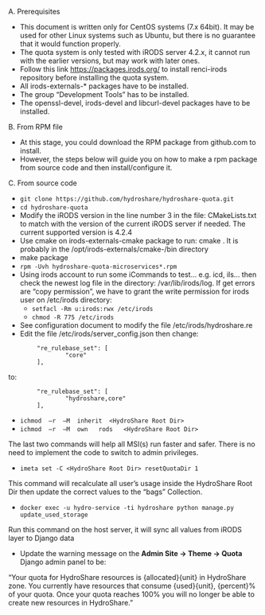 A. Prerequisites

* This document is written only for CentOS systems (7.x 64bit). It may be used for other Linux systems such as Ubuntu, but there is no guarantee that it would function properly.
* The quota system is only tested with iRODS server 4.2.x, it cannot run with the earlier versions,  but may work with later ones.
* Follow this link https://packages.irods.org/ to install renci-irods repository before installing the quota system.
* All irods-externals-* packages have to be installed.
* The group “Development Tools” has to be installed.
* The openssl-devel, irods-devel and libcurl-devel packages have to be installed.

B. From RPM file

* At this stage, you could download the RPM package from github.com to install.
* However, the steps below will guide you on how to make a rpm package from source code and then install/configure it.

C. From source code

* `git clone https://github.com/hydroshare/hydroshare-quota.git`
* `cd hydroshare-quota`
* Modify the iRODS version in the line number 3 in the file: CMakeLists.txt to match with the version of the current iRODS server if needed. The current supported version is 4.2.4
* Use cmake on irods-externals-cmake package to run: cmake . 
  It is probably in the /opt/irods-externals/cmake-<version>/bin directory
* make package
* `rpm -Uvh hydroshare-quota-microservices*.rpm`
* Using irods account to run some iCommands to test… e.g. icd, ils… then check the newest log file in the directory: /var/lib/irods/log. 
  If get errors are “copy permission”, we have to grant the write permission for irods user on /etc/irods directory:
    - `setfacl -Rm u:irods:rwx /etc/irods`
    - `chmod -R 775 /etc/irods`
* See configuration document to modify the file /etc/irods/hydroshare.re
* Edit the file /etc/irods/server_config.json then change:
```
        "re_rulebase_set": [
                "core"
        ],
```
to:
```
        "re_rulebase_set": [
                "hydroshare,core"
        ],
```
* `ichmod  –r  –M  inherit  <HydroShare Root Dir>`
* `ichmod  –r  –M  own   rods   <HydroShare Root Dir>`

The last two commands will help all MSI(s) run faster and safer. There is no need to implement the code to switch to admin privileges.

* `imeta set -C <HydroShare Root Dir> resetQuotaDir 1`

This command will recalculate all user’s usage inside the HydroShare Root Dir then update the correct values to the “bags” Collection.

* `docker exec -u hydro-service -ti hydroshare python manage.py update_used_storage`

Run this command on the host server, it will sync all values from iRODS layer to Django data

* Update the warning message on the **Admin Site -> Theme -> Quota** Django admin panel to be: 

“Your quota for HydroShare resources is {allocated}{unit} in HydroShare zone. You currently have resources that consume {used}{unit}, {percent}% of your quota. Once your quota reaches 100% you will no longer be able to create new resources in HydroShare.”
